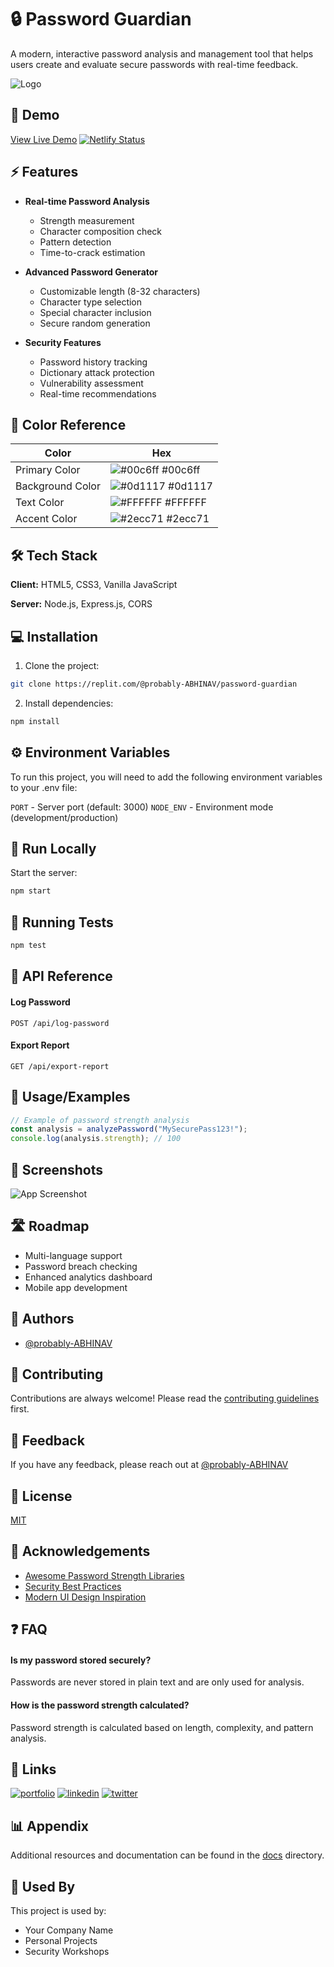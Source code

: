 
# 🔒 Password Guardian

A modern, interactive password analysis and management tool that helps users create and evaluate secure passwords with real-time feedback.

![Logo](generated-icon.png)

## 🌟 Demo

[View Live Demo](https://password-guardiann.netlify.app/)
[![Netlify Status](https://api.netlify.com/api/v1/badges/0ba0df62-5df3-43e6-a83c-4b8801482bef/deploy-status)](https://app.netlify.com/sites/password-guardiann/deploys)

## ⚡ Features

- **Real-time Password Analysis**
  - Strength measurement
  - Character composition check
  - Pattern detection
  - Time-to-crack estimation

- **Advanced Password Generator**
  - Customizable length (8-32 characters)
  - Character type selection
  - Special character inclusion
  - Secure random generation

- **Security Features**
  - Password history tracking
  - Dictionary attack protection
  - Vulnerability assessment
  - Real-time recommendations

## 🎨 Color Reference

| Color             | Hex                                                                |
| ----------------- | ------------------------------------------------------------------ |
| Primary Color | ![#00c6ff](https://via.placeholder.com/10/00c6ff?text=+) #00c6ff |
| Background Color | ![#0d1117](https://via.placeholder.com/10/0d1117?text=+) #0d1117 |
| Text Color | ![#FFFFFF](https://via.placeholder.com/10/FFFFFF?text=+) #FFFFFF |
| Accent Color | ![#2ecc71](https://via.placeholder.com/10/2ecc71?text=+) #2ecc71 |

## 🛠️ Tech Stack

**Client:** HTML5, CSS3, Vanilla JavaScript

**Server:** Node.js, Express.js, CORS

## 💻 Installation

1. Clone the project:
```bash
git clone https://replit.com/@probably-ABHINAV/password-guardian
```

2. Install dependencies:
```bash
npm install
```

## ⚙️ Environment Variables

To run this project, you will need to add the following environment variables to your .env file:

`PORT` - Server port (default: 3000)
`NODE_ENV` - Environment mode (development/production)

## 🚀 Run Locally

Start the server:
```bash
npm start
```

## 🧪 Running Tests

```bash
npm test
```

## 📖 API Reference

#### Log Password

```http
POST /api/log-password
```

#### Export Report

```http
GET /api/export-report
```

## 📱 Usage/Examples

```javascript
// Example of password strength analysis
const analysis = analyzePassword("MySecurePass123!");
console.log(analysis.strength); // 100
```

## 📸 Screenshots

![App Screenshot](https://your-screenshot-url.com)

## 🛣️ Roadmap

- Multi-language support
- Password breach checking
- Enhanced analytics dashboard
- Mobile app development

## 👥 Authors

- [@probably-ABHINAV](https://github.com/probably-ABHINAV)

## 🤝 Contributing

Contributions are always welcome! Please read the [contributing guidelines](contributing.md) first.

## 💬 Feedback

If you have any feedback, please reach out at [@probably-ABHINAV](https://github.com/probably-ABHINAV)

## 📜 License

[MIT](https://choosealicense.com/licenses/mit/)

## 🙏 Acknowledgements

- [Awesome Password Strength Libraries](https://example.com)
- [Security Best Practices](https://example.com)
- [Modern UI Design Inspiration](https://example.com)

## ❓ FAQ

#### Is my password stored securely?

Passwords are never stored in plain text and are only used for analysis.

#### How is the password strength calculated?

Password strength is calculated based on length, complexity, and pattern analysis.

## 🔗 Links

[![portfolio](https://img.shields.io/badge/my_portfolio-000?style=for-the-badge&logo=ko-fi&logoColor=white)](https://github.com/probably-ABHINAV)
[![linkedin](https://img.shields.io/badge/linkedin-0A66C2?style=for-the-badge&logo=linkedin&logoColor=white)](https://linkedin.com/in/probably-ABHINAV)
[![twitter](https://img.shields.io/badge/twitter-1DA1F2?style=for-the-badge&logo=twitter&logoColor=white)](https://twitter.com/probably-ABHINAV)

## 📊 Appendix

Additional resources and documentation can be found in the [docs](docs/) directory.

## 💼 Used By

This project is used by:

- Your Company Name
- Personal Projects
- Security Workshops
